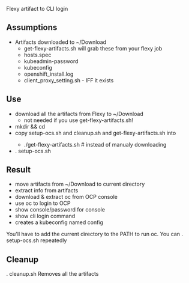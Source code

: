 Flexy artifact to CLI login

## Assumptions

* Artifacts downloaded to ~/Download
  * get-flexy-artifacts.sh will grab these from your flexy job
  * hosts.spec
  * kubeadmin-password
  * kubeconfig
  * openshift_install.log
  * client_proxy_setting.sh - IFF it exists
  
## Use
* download all the artifacts from Flexy to ~/Download
  * not needed if you use get-flexy-artifacts.sh!
* mkdir <workdir> && cd <workdir>
* copy setup-ocs.sh and cleanup.sh and get-flexy-artifacts.sh into <workdir>
  * ./get-flexy-artifacts.sh <FlexyID> # instead of manualy downloading
* . setup-ocs.sh

## Result
* move artifacts from ~/Download to current directory
* extract info from artifacts
* download & extract oc from OCP console
* use oc to login to OCP
* show console/password for console
* show cli login command
* creates a kubeconfig named config

You'll have to add the current directory to the PATH to run oc.
You can . setup-ocs.sh repeatedly

## Cleanup
. cleanup.sh
Removes all the artifacts
  
